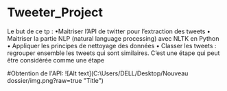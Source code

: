 

# Tweeter_Project
Le but de ce tp :
•Maitriser l’API de twitter pour l’extraction des tweets
• Maitriser la partie NLP (natural language processing) avec NLTK en Python
• Appliquer les principes de nettoyage des données
• Classer les tweets : regrouper ensemble les tweets qui sont similaires. C’est une étape qui peut
 être considérée comme une étape
 
 #Obtention de l'API:
 ![Alt text](C:\Users/DELL/Desktop/Nouveau dossier/img.png?raw=true "Title")

